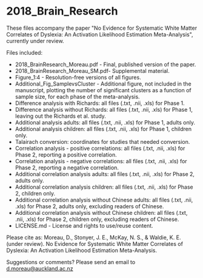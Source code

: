 # 2018_Brain_Research

These files accompany the paper "No Evidence for Systematic White Matter Correlates of Dyslexia: An Activation Likelihood Estimation Meta-Analysis", currently under review.

Files included:
- 2018_BrainResearch_Moreau.pdf - Final, published version of the paper.
- 2018_BrainResearch_Moreau_SM.pdf- Supplemental material.
- Figure_1:4 - Resolution-free versions of all figures.
- Additional_Fig_SamplevsCluster - Additional figure, not included in the manuscript, plotting the number of significant clusters as a function of sample size, for each phase of the meta-analysis.
- Difference analysis with Richards: all files (.txt, .nii, .xls) for Phase 1.
- Difference analysis without Richards: all files (.txt, .nii, .xls) for Phase 1, leaving out the Richards et al. study.
- Additional analysis adults: all files (.txt, .nii, .xls) for Phase 1, adults only.
- Additional analysis children: all files (.txt, .nii, .xls) for Phase 1, children only.
- Talairach conversion: coordinates for studies that needed conversion.
- Correlation analysis - positive correlations: all files (.txt, .nii, .xls) for Phase 2, reporting a positive correlation.
- Correlation analysis - negative correlations: all files (.txt, .nii, .xls) for Phase 2, reporting a negative correlation.
- Additional correlation analysis adults: all files (.txt, .nii, .xls) for Phase 2, adults only.
- Additional correlation analysis children: all files (.txt, .nii, .xls) for Phase 2, children only.
- Additional correlation analysis without Chinese adults: all files (.txt, .nii, .xls) for Phase 2, adults only, excluding readers of Chinese.
- Additional correlation analysis without Chinese children: all files (.txt, .nii, .xls) for Phase 2, children only, excluding readers of Chinese.
- LICENSE.md - License and rights to use/reuse content.

Please cite as: Moreau, D., Stonyer, J. E., McKay, N. S., & Waldie, K. E. (under review). No Evidence for Systematic White Matter Correlates of Dyslexia: An Activation Likelihood Estimation Meta-Analysis.

Suggestions or comments? Please send an email to d.moreau@auckland.ac.nz
